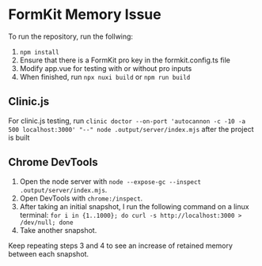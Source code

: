# FormKit Memory Issue
To run the repository, run the follwing:
1. `npm install`
2. Ensure that there is a FormKit pro key in the formkit.config.ts file
3. Modify app.vue for testing with or without pro inputs
4. When finished, run `npx nuxi build` or `npm run build`

## Clinic.js
For clinic.js testing, run `clinic doctor --on-port 'autocannon -c -10 -a 500 localhost:3000' "--" node .output/server/index.mjs` after the project is built

## Chrome DevTools
1. Open the node server with `node --expose-gc --inspect .output/server/index.mjs`. 
2. Open DevTools with `chrome:/inspect`. 
3. After taking an initial snapshot, I run the following command on a linux terminal: `for i in {1..1000}; do curl -s http://localhost:3000 > /dev/null; done` 
4. Take another snapshot.

Keep repeating steps 3 and 4 to see an increase of retained memory between each snapshot. 